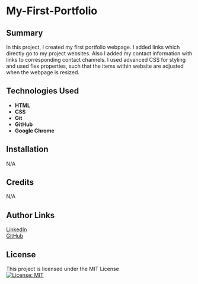 # My-First-Portfolio

## Summary
In this project, I created my first portfolio webpage. I added links which directly go to my project websites. Also I added my contact information with links to corresponding contact channels. I used advanced CSS for styling and used flex properties, such that the items within website are adjusted when the webpage is resized.   

## Technologies Used
<ul>
  <li><b>HTML</b></li>
  <li><b>CSS</b></li>
  <li><b>Git</b></li>
  <li><b>GitHub</b></li>
  <li><b>Google Chrome</b></li>
 </ul>
 
 ## Installation
 N/A
 
 ## Credits
 N/A
 
 ## Author Links
 [LinkedIn](https://www.linkedin.com/in/mehmet-musabeyo%C4%9Flu-788758a8/)
 <br>
 [GitHub](https://github.com/MehmetMusabeyoglu) 
 
 ## License 
 This project is licensed under the MIT License 
 <br>
 [![License: MIT](https://img.shields.io/badge/License-MIT-yellow.svg)](https://opensource.org/licenses/MIT)
